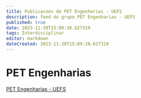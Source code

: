 ```yaml
---
title: Publicacoes de PET Engenharias - UEFS 
description: feed do grupo PET Engenharias - UEFS
published: true
date: 2023-11-30T15:09:28.627319
tags: Interdisciplinar
editor: markdown
dateCreated: 2023-11-30T15:09:28.627319
---
```


# PET Engenharias
[PET Engenharias - UEFS](/grupo/36PETEngenhariasUEFS.md)